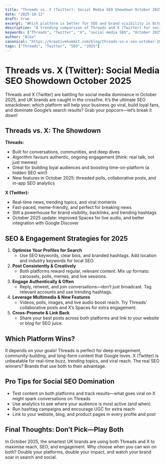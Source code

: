 ```yaml
---
title: "Threads vs. X (Twitter): Social Media SEO Showdown October 2025"
date: "2025-10-12"
draft: true
excerpt: "Which platform is better for SEO and brand visibility in October 2025: Threads or X (Twitter)?"
description: "A trending comparison of Threads and X (Twitter) for social media SEO, engagement, and reach in the UK."
keywords: ["Threads", "Twitter", "X", "social media SEO", "October 2025"]
author: "Alex"
canonical: "https://kreativekommit.com/blog/threads-vs-x-seo-october-2025"
tags: ["Threads", "Twitter", "SEO", "2025"]
---
```


# Threads vs. X (Twitter): Social Media SEO Showdown October 2025



Threads and X (Twitter) are battling for social media dominance in October 2025, and UK brands are caught in the crossfire. It’s the ultimate SEO smackdown: which platform will help your business go viral, build loyal fans, and dominate Google’s search results? Grab your popcorn—let’s break it down!


## Threads vs. X: The Showdown

**Threads:**
- Built for conversations, communities, and deep dives
- Algorithm favours authentic, ongoing engagement (think: real talk, not just memes)
- Great for building loyal audiences and boosting time-on-platform (a hidden SEO win!)
- New features in October 2025: threaded polls, collaborative posts, and in-app SEO analytics

**X (Twitter):**
- Real-time news, trending topics, and viral moments
- Fast-paced, meme-friendly, and perfect for breaking news
- Still a powerhouse for brand visibility, backlinks, and trending hashtags
- October 2025 update: improved Spaces for live audio, and better integration with Google Discover


## SEO & Engagement Strategies for 2025

1. **Optimise Your Profiles for Search**
	- Use SEO keywords, clear bios, and branded hashtags. Add location and industry keywords for local SEO.
2. **Post Consistently & Creatively**
	- Both platforms reward regular, relevant content. Mix up formats: carousels, polls, memes, and live sessions.
3. **Engage Authentically & Often**
	- Reply, retweet, and join conversations—don’t just broadcast. Tag relevant accounts and use trending hashtags.
4. **Leverage Multimedia & New Features**
	- Videos, polls, images, and live audio boost reach. Try Threads’ collaborative posts and X’s Spaces for extra engagement.
5. **Cross-Promote & Link Back**
	- Share your best posts across both platforms and link to your website or blog for SEO juice.


## Which Platform Wins?

It depends on your goals! Threads is perfect for deep engagement, community-building, and long-form content that Google loves. X (Twitter) is unbeatable for real-time buzz, trending topics, and viral reach. The real SEO winners? Brands that use both to their advantage.


## Pro Tips for Social SEO Domination
- Test content on both platforms and track results—what goes viral on X might spark conversations on Threads
- Use analytics to see where your audience is most active (and when)
- Run hashtag campaigns and encourage UGC for extra reach
- Link to your website, blog, and product pages in every profile and post


## Final Thoughts: Don’t Pick—Play Both

In October 2025, the smartest UK brands are using both Threads and X to maximise reach, SEO, and engagement. Why choose when you can win on both? Double your platforms, double your impact, and watch your brand soar in search and social.
